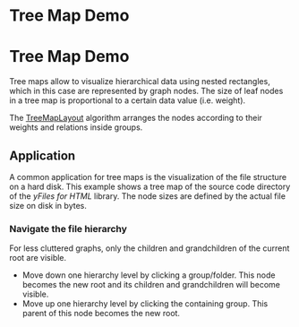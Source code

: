 <!--
 //////////////////////////////////////////////////////////////////////////////
 // @license
 // This file is part of yFiles for HTML 2.6.0.3.
 // Use is subject to license terms.
 //
 // Copyright (c) 2000-2024 by yWorks GmbH, Vor dem Kreuzberg 28,
 // 72070 Tuebingen, Germany. All rights reserved.
 //
 //////////////////////////////////////////////////////////////////////////////
-->
# Tree Map Demo

# Tree Map Demo

Tree maps allow to visualize hierarchical data using nested rectangles, which in this case are represented by graph nodes. The size of leaf nodes in a tree map is proportional to a certain data value (i.e. weight).

The [TreeMapLayout](https://docs.yworks.com/yfileshtml/#/api/TreeMapLayout) algorithm arranges the nodes according to their weights and relations inside groups.

## Application

A common application for tree maps is the visualization of the file structure on a hard disk. This example shows a tree map of the source code directory of the _yFiles for HTML_ library. The node sizes are defined by the actual file size on disk in bytes.

### Navigate the file hierarchy

For less cluttered graphs, only the children and grandchildren of the current root are visible.

- Move down one hierarchy level by clicking a group/folder. This node becomes the new root and its children and grandchildren will become visible.
- Move up one hierarchy level by clicking the containing group. This parent of this node becomes the new root.
